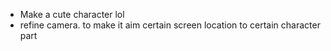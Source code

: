 - Make a cute character lol
- refine camera. to make it aim certain screen location to certain character part
